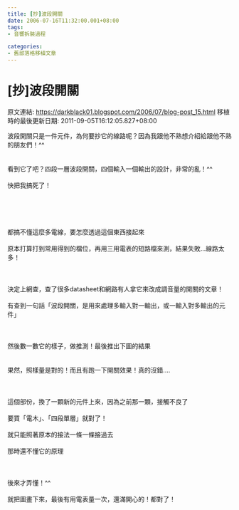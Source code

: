 ```yaml
---
title: [抄]波段開關
date: 2006-07-16T11:32:00.001+08:00
tags: 
- 音響拆裝過程

categories:
- 舊部落格移植文章
---
```


# [抄]波段開關

原文連結: https://darkblack01.blogspot.com/2006/07/blog-post_15.html
移植時的最後更新日期: 2011-09-05T16:12:05.827+08:00

波段開關只是一件元件，為何要抄它的線路呢？因為我跟他不熟想介紹給跟他不熟的朋友們！^^<br /><br /><img alt="" src="http://pic48.pic.wretch.cc/photos/11/d/darkblack3/1/1955190121.jpg" /><br /><br />看到它了吧？四段一層波段開關，四個輸入一個輸出的設計，非常的亂！^^<br /><br />快把我搞死了！<br /><br /><a name='more'></a><br /><br /><br /><br />都搞不懂這麼多電線，要怎麼透過這個東西接起來<br /><br />原本打算打到常用得到的檔位，再用三用電表的短路檔來測，結果失敗...線路太多！<br /><br /><br /><br />決定上網查，查了很多datasheet和網路有人拿它來改成調音量的開關的文章！<br /><br />有查到一句話「波段開關，是用來處理多輸入對一輸出，或一輸入對多輸出的元件」<br /><br /><br /><br />然後數一數它的樣子，做推測！最後推出下圖的結果<br /><br /><img alt="" src="http://pic48.pic.wretch.cc/photos/11/d/darkblack3/1/1955190122.jpg" /><br /><br />果然，照樣量是對的！而且有跑一下開關效果！真的沒錯....<br /><br /><br /><br />這個部份，換了一顆新的元件上來，因為之前那一顆，接觸不良了<br /><br />要買「電木」、「四段單層」就對了！<br /><br />就只能照著原本的接法一條一條接過去<br /><br />那時還不懂它的原理<br /><br /><br /><br />後來才弄懂！^^<br /><br />就把圖畫下來，最後有用電表量一次，還滿開心的！都對了！
